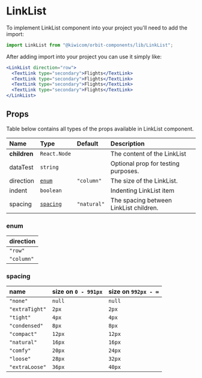 # LinkList

To implement LinkList component into your project you'll need to add the import:

```jsx
import LinkList from "@kiwicom/orbit-components/lib/LinkList";
```

After adding import into your project you can use it simply like:

```jsx
<LinkList direction="row">
  <TextLink type="secondary">Flights</TextLink>
  <TextLink type="secondary">Flights</TextLink>
  <TextLink type="secondary">Flights</TextLink>
  <TextLink type="secondary">Flights</TextLink>
</LinkList>
```

## Props

Table below contains all types of the props available in LinkList component.

| Name         | Type                  | Default     | Description                            |
| :----------- | :-------------------- | :---------- | :------------------------------------- |
| **children** | `React.Node`          |             | The content of the LinkList            |
| dataTest     | `string`              |             | Optional prop for testing purposes.    |
| direction    | [`enum`](#enum)       | `"column"`  | The size of the LinkList.              |
| indent       | `boolean`             |             | Indenting LinkList item                |
| spacing      | [`spacing`](#spacing) | `"natural"` | The spacing between LinkList children. |

### enum

| direction  |
| :--------- |
| `"row"`    |
| `"column"` |

### spacing

| name           | size on `0 - 991px` | size on `992px - ∞` |
| :------------- | :------------------ | :------------------ |
| `"none"`       | `null`              | `null`              |
| `"extraTight"` | `2px`               | `2px`               |
| `"tight"`      | `4px`               | `4px`               |
| `"condensed"`  | `8px`               | `8px`               |
| `"compact"`    | `12px`              | `12px`              |
| `"natural"`    | `16px`              | `16px`              |
| `"comfy"`      | `20px`              | `24px`              |
| `"loose"`      | `28px`              | `32px`              |
| `"extraLoose"` | `36px`              | `40px`              |
